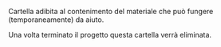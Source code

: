 Cartella adibita al contenimento del materiale che può fungere (temporaneamente) da aiuto.

Una volta terminato il progetto questa cartella verrà eliminata.